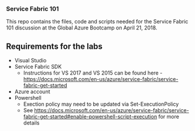 ### Service Fabric 101

This repo contains the files, code and scripts needed for the Service Fabric 101 discussion at the Global Azure Bootcamp on April 21, 2018. 

## Requirements for the labs
* Visual Studio
* Service Fabric SDK
  * Instructions for VS 2017 and VS 2015 can be found here - https://docs.microsoft.com/en-us/azure/service-fabric/service-fabric-get-started
* Azure account
* Powershell
  * Exection policy may need to be updated via Set-ExecutionPolicy
  * See https://docs.microsoft.com/en-us/azure/service-fabric/service-fabric-get-started#enable-powershell-script-execution for more details


